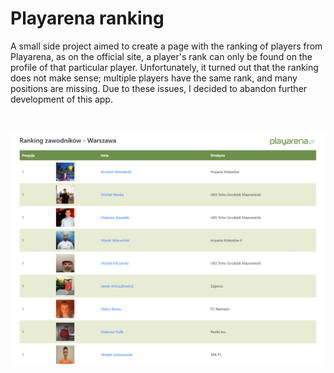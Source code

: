 # Playarena ranking

A small side project aimed to create a page with the ranking of players from Playarena, as on the official site, a player's rank can only be found on the profile of that particular player. Unfortunately, it turned out that the ranking does not make sense; multiple players have the same rank, and many positions are missing. Due to these issues, I decided to abandon further development of this app.

<br>

![Photo1](https://github.com/tymsoncyferki/playarena-ranking/blob/master/readme_files/screen.png)


